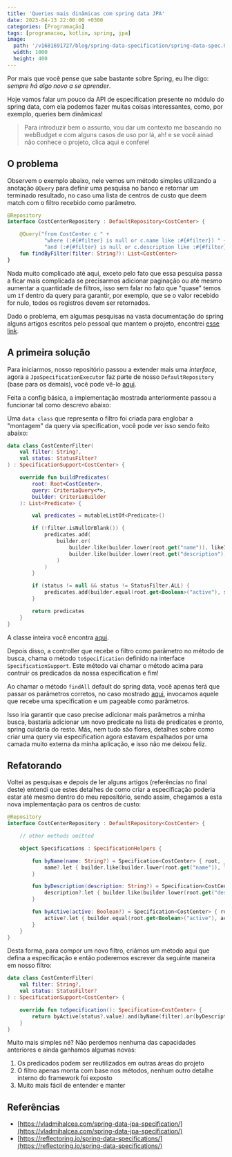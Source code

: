 ```yaml
---
title: 'Queries mais dinâmicas com spring data JPA'
date: 2023-04-13 22:00:00 +0300
categories: [Programação]
tags: [programacao, kotlin, spring, jpa]
image:
  path: '/v1681691727/blog/spring-data-specification/spring-data-spec.001_wazmup.jpg'
  width: 1000
  height: 400
---
```


Por mais que você pense que sabe bastante sobre Spring, eu lhe digo: _sempre há algo novo a se aprender_.

Hoje vamos falar um pouco da API de especification presente no módulo do spring data, com ela podemos fazer muitas coisas
interessantes, como, por exemplo, queries bem dinâmicas!

> Para introduzir bem o assunto, vou dar um contexto me baseando no webBudget e com alguns casos de uso por lá, ah! e se
> você ainad não conhece o projeto, clica aqui e confere!

## O problema

Observem o exemplo abaixo, nele vemos um método simples utilizando a anotação `@Query` para definir uma pesquisa no banco
e retornar um terminado resultado, no caso uma lista de centros de custo que deem match com o filtro recebido como parâmetro.

```kotlin
@Repository
interface CostCenterRepository : DefaultRepository<CostCenter> {

    @Query("from CostCenter c " +
            "where (:#{#filter} is null or c.name like :#{#filter}) " +
            "and (:#{#filter} is null or c.description like :#{#filter}) ")
    fun findByFilter(filter: String?): List<CostCenter>
}
```

Nada muito complicado até aqui, exceto pelo fato que essa pesquisa passa a ficar mais complicada se precisarmos adicionar
paginação ou até mesmo aumentar a quantidade de filtros, isso sem falar no fato que "quase" temos um `If` dentro da query
para garantir, por exemplo, que se o valor recebido for nulo, todos os registros devem ser retornados.

Dado o problema, em algumas pesquisas na vasta documentação do spring alguns artigos escritos pelo pessoal que mantem o
projeto, encontrei [esse link](https://spring.io/blog/2011/04/26/advanced-spring-data-jpa-specifications-and-querydsl).

## A primeira solução

Para iniciarmos, nosso repositório passou a extender mais uma _interface_, agora a `JpaSpecificationExecutor` faz parte
de nosso `DefaultRepository` (base para os demais), você pode vê-lo [aqui](https://github.com/web-budget/back-end/blob/v4.0.0-alpha.1/src/main/kotlin/br/com/webbudget/infrastructure/repository/DefaultRepository.kt).

Feita a config básica, a implementação mostrada anteriormente passou a funcionar tal como descrevo abaixo:

Uma `data class` que representa o filtro foi criada para englobar a "montagem" da query via specification, você pode ver
isso sendo feito abaixo:

```kotlin
data class CostCenterFilter(
    val filter: String?,
    val status: StatusFilter?
) : SpecificationSupport<CostCenter> {

    override fun buildPredicates(
        root: Root<CostCenter>,
        query: CriteriaQuery<*>,
        builder: CriteriaBuilder
    ): List<Predicate> {

        val predicates = mutableListOf<Predicate>()

        if (!filter.isNullOrBlank()) {
            predicates.add(
                builder.or(
                    builder.like(builder.lower(root.get("name")), likeIgnoringCase(filter)),
                    builder.like(builder.lower(root.get("description")), likeIgnoringCase(filter))
                )
            )
        }

        if (status != null && status != StatusFilter.ALL) {
            predicates.add(builder.equal(root.get<Boolean>("active"), status.value))
        }

        return predicates
    }
}
```

A classe inteira você encontra [aqui](https://github.com/web-budget/back-end/blob/v4.0.0-alpha.1/src/main/kotlin/br/com/webbudget/application/payloads/registration/CostCenterPayloads.kt#L29-L57).

Depois disso, a controller que recebe o filtro como parâmetro no método de busca, chama o método `toSpecification` definido
na interface `SpecificationSupport`. Este método vai chamar o método acima para contruir os predicados da nossa especification
e fim!

Ao chamar o método `findAll` default do spring data, você apenas terá que passar os parâmetros corretos, no caso mostrado [aqui](https://github.com/web-budget/back-end/blob/v4.0.0-alpha.1/src/main/kotlin/br/com/webbudget/application/controllers/registration/CostCenterController.kt#L36),
invocamos aquele que recebe uma specification e um pageable como parâmetros.

Isso iria garantir que caso precise adicionar mais parâmetros a minha busca, bastaria adicionar um novo predicate na lista
de predicates e pronto, spring cuidaria do resto. Más, nem tudo são flores, detalhes sobre como criar uma query via
especification agora estavam espalhados por uma camada muito externa da minha aplicação, e isso não me deixou feliz.

## Refatorando

Voltei as pesquisas e depois de ler alguns artigos (referências no final deste) entendi que estes detalhes de como criar
a especificação poderia estar até mesmo dentro do meu repositório, sendo assim, chegamos a esta nova implementação para os
centros de custo:

```kotlin
@Repository
interface CostCenterRepository : DefaultRepository<CostCenter> {

    // other methods omitted

    object Specifications : SpecificationHelpers {

        fun byName(name: String?) = Specification<CostCenter> { root, _, builder ->
            name?.let { builder.like(builder.lower(root.get("name")), likeIgnoringCase(name)) }
        }

        fun byDescription(description: String?) = Specification<CostCenter> { root, _, builder ->
            description?.let { builder.like(builder.lower(root.get("description")), likeIgnoringCase(description)) }
        }

        fun byActive(active: Boolean?) = Specification<CostCenter> { root, _, builder ->
            active?.let { builder.equal(root.get<Boolean>("active"), active) }
        }
    }
}
```

Desta forma, para compor um novo filtro, criámos um método aqui que defina a especificação e então poderemos escrever
da seguinte maneira em nosso filtro:

```kotlin
data class CostCenterFilter(
    val filter: String?,
    val status: StatusFilter?
) : SpecificationSupport<CostCenter> {

    override fun toSpecification(): Specification<CostCenter> {
        return byActive(status?.value).and(byName(filter).or(byDescription(filter)))
    }
}
```

Muito mais simples né? Não perdemos nenhuma das capacidades anteriores e ainda ganhamos algumas novas:

1. Os predicados podem ser reutilizados em outras áreas do projeto
2. O filtro apenas monta com base nos métodos, nenhum outro detalhe interno do framework foi exposto
3. Muito mais fácil de entender e manter

## Referências

- [https://vladmihalcea.com/spring-data-jpa-specification/](https://vladmihalcea.com/spring-data-jpa-specification/)
- [https://reflectoring.io/spring-data-specifications/](https://reflectoring.io/spring-data-specifications/)

